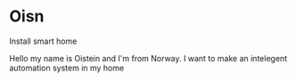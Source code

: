 # Oisn
Install smart home


Hello my name is Oistein and I'm from Norway.
I want to make an intelegent automation system in my home

